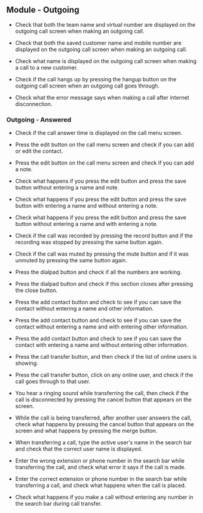 ## Module - Outgoing

* Check that both the team name and virtual number are displayed on the outgoing call screen when making an outgoing call.

* Check that both the saved customer name and mobile number are displayed on the outgoing call screen when making an outgoing call.

* Check what name is displayed on the outgoing call screen when making a call to a new customer.

* Check if the call hangs up by pressing the hangup button on the outgoing call screen when an outgoing call goes through.

* Check what the error message says when making a call after internet disconnection.


### Outgoing - Answered

* Check if the call answer time is displayed on the call menu screen.

* Press the edit button on the call menu screen and check if you can add or edit the contact.

* Press the edit button on the call menu screen and check if you can add a note.

* Check what happens if you press the edit button and press the save button without entering a name and note.

* Check what happens if you press the edit button and press the save button with entering a name and without entering a note.

* Check what happens if you press the edit button and press the save button without entering a name and with entering a note.

* Check if the call was recorded by pressing the record button and if the recording was stopped by pressing the same button again.

* Check if the call was muted by pressing the mute button and if it was unmuted by pressing the same button again.

* Press the dialpad button and check if all the numbers are working.

* Press the dialpad button and check if this section closes after pressing the close button.

* Press the add contact button and check to see if you can save the contact without entering a name and other information.

* Press the add contact button and check to see if you can save the contact without entering a name and with entering other information.

* Press the add contact button and check to see if you can save the contact with entering a name and without entering other information.

* Press the call transfer button, and then check if the list of online users is showing.

* Press the call transfer button, click on any online user, and check if the call goes through to that user.

* You hear a ringing sound while transferring the call, then check if the call is disconnected by pressing the cancel button that appears on the screen.

* While the call is being transferred, after another user answers the call, check what happens by pressing the cancel button that appears on the screen and what happens by pressing the merge button.

* When transferring a call, type the active user's name in the search bar and check that the correct user name is displayed.

* Enter the wrong extension or phone number in the search bar while transferring the call, and check what error it says if the call is made.


* Enter the correct extension or phone number in the search bar while transferring a call, and check what happens when the call is placed.

* Check what happens if you make a call without entering any number in the search bar during call transfer.